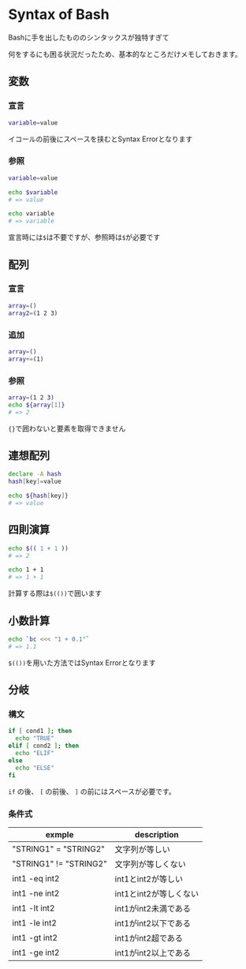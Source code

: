 # Syntax of Bash

Bashに手を出したもののシンタックスが独特すぎて

何をするにも困る状況だったため、基本的なところだけメモしておきます。

## 変数

### 宣言

```bash
variable=value
```

イコールの前後にスペースを挟むとSyntax Errorとなります

### 参照

```bash
variable=value

echo $variable
# => value

echo variable
# => variable
```

宣言時には`$`は不要ですが、参照時は`$`が必要です

## 配列

### 宣言

```bash
array=()
array2=(1 2 3)
```

### 追加

```bash
array=()
array+=(1)
```

### 参照

```bash
array=(1 2 3)
echo ${array[1]}
# => 2
```

`{}`で囲わないと要素を取得できません

## 連想配列

```bash
declare -A hash
hash[key]=value

echo ${hash[key]}
# => value
```

## 四則演算

```bash
echo $(( 1 + 1 ))
# => 2

echo 1 + 1
# => 1 + 1
```

計算する際は`$(())`で囲います

## 小数計算

```bash
echo `bc <<< "1 + 0.1"`
# => 1.1
```

`$(())`を用いた方法ではSyntax Errorとなります

## 分岐

### 構文

```bash
if [ cond1 ]; then
  echo "TRUE"
elif [ cond2 ]; then
  echo "ELIF"
else
  echo "ELSE"
fi
```

`if` の後、 `[` の前後、 `]` の前にはスペースが必要です。

### 条件式

|exmple                |description           |
|----------------------|----------------------|
|"STRING1" = "STRING2" |文字列が等しい        |
|"STRING1" != "STRING2"|文字列が等しくない    |
|int1 -eq int2         |int1とint2が等しい    |
|int1 -ne int2         |int1とint2が等しくない|
|int1 -lt int2         |int1がint2未満である  |
|int1 -le int2         |int1がint2以下である  |
|int1 -gt int2         |int1がint2超である    |
|int1 -ge int2         |int1がint2以上である  |

